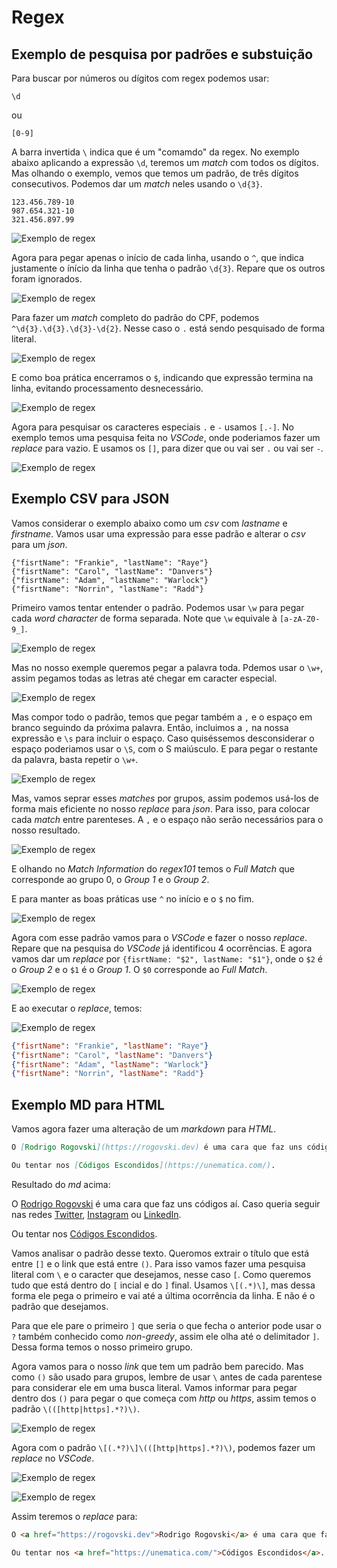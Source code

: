 # Regex

## Exemplo de pesquisa por padrões e substuição

Para buscar por números ou dígitos com regex
podemos usar:
```
\d
```
ou
```
[0-9]
```
A barra invertida `\` indica que é um "comamdo" da regex.
No exemplo abaixo aplicando a expressão `\d`, teremos um _match_ com todos os dígitos.
Mas olhando o exemplo, vemos que temos um padrão, de três dígitos consecutivos. Podemos
dar um _match_ neles usando o `\d{3}`.

```
123.456.789-10
987.654.321-10
321.456.897.99
```

![Exemplo de regex](./img/01.png "Exemplo de regex")

Agora para pegar apenas o início de cada linha, usando o `^`, que indica justamente o ínício da linha que tenha o padrão `\d{3}`.
Repare que os outros foram ignorados.

![Exemplo de regex](./img/02.png "Exemplo de regex")

Para fazer um _match_ completo do padrão do CPF, podemos `^\d{3}.\d{3}.\d{3}-\d{2}`. Nesse caso o `.` está sendo pesquisado de forma
literal.

![Exemplo de regex](./img/03.png "Exemplo de regex")

E como boa prática encerramos o `$`, indicando que expressão termina na linha, evitando processamento desnecessário.

![Exemplo de regex](./img/04.png "Exemplo de regex")

Agora para pesquisar os caracteres especiais `.` e `-` usamos `[.-]`. No exemplo temos uma pesquisa feita no _VSCode_, onde poderiamos fazer
um _replace_ para vazio. E usamos os `[]`, para dizer que ou vai ser `.` ou vai ser `-`.

![Exemplo de regex](./img/05.png "Exemplo de regex")

## Exemplo CSV para JSON

Vamos considerar o exemplo abaixo como um _csv_ com _lastname_ e _firstname_. Vamos usar uma expressão para esse padrão e alterar o _csv_ para um _json_.

```csv
{"fisrtName": "Frankie", "lastName": "Raye"}
{"fisrtName": "Carol", "lastName": "Danvers"}
{"fisrtName": "Adam", "lastName": "Warlock"}
{"fisrtName": "Norrin", "lastName": "Radd"}
```
Primeiro vamos tentar entender o padrão. Podemos usar `\w` para pegar cada _word character_ de forma separada. Note que `\w` equivale à `[a-zA-Z0-9_]`.

![Exemplo de regex](./img/06.png "Exemplo de regex")

Mas no nosso exemple queremos pegar a palavra toda. Pdemos usar o `\w+`, assim pegamos todas as letras até chegar em caracter especial.

![Exemplo de regex](./img/07.png "Exemplo de regex")

Mas compor todo o padrão, temos que pegar também a `,` e o espaço em branco seguindo da próxima palavra. Então, incluimos a `,` na nossa expressão e `\s` para incluir o espaço. Caso quiséssemos desconsiderar o espaço poderiamos usar o `\S`, com o S maiúsculo. E para pegar o restante da palavra, basta repetir o `\w+`.

![Exemplo de regex](./img/08.png "Exemplo de regex")

Mas, vamos seprar esses _matches_ por grupos, assim podemos usá-los de forma mais eficiente no nosso _replace_ para _json_.
Para isso, para colocar cada _match_ entre parenteses. A `,` e o espaço não serão necessários para o nosso resultado.

![Exemplo de regex](./img/09.png "Exemplo de regex")

E olhando no _Match Information_ do _regex101_ temos o _Full Match_ que corresponde ao grupo 0, o _Group 1_ e o _Group 2_.

E para manter as boas práticas use `^` no início e o `$` no fim.

![Exemplo de regex](./img/10.png "Exemplo de regex")

Agora com esse padrão vamos para o _VSCode_ e fazer o nosso _replace_. Repare que na pesquisa do _VSCode_ já identificou 4 ocorrências. E agora vamos dar um _replace_ por `{fisrtName: "$2", lastName: "$1"}`, onde o `$2` é o _Group 2_ e o `$1` é o _Group 1_. O `$0` corresponde ao _Full Match_.

![Exemplo de regex](./img/11.png "Exemplo de regex")

E ao executar o _replace_, temos:


![Exemplo de regex](./img/12.png "Exemplo de regex")

```json
{"fisrtName": "Frankie", "lastName": "Raye"}
{"fisrtName": "Carol", "lastName": "Danvers"}
{"fisrtName": "Adam", "lastName": "Warlock"}
{"fisrtName": "Norrin", "lastName": "Radd"}
```
## Exemplo MD para HTML

Vamos agora fazer uma alteração de um _markdown_ para _HTML_.

```md
O [Rodrigo Rogovski](https://rogovski.dev) é uma cara que faz uns códigos aí. Caso queria seguir nas redes [Twitter](http://twitter.com/RRogovski), [Instagram](https://instagram.com/rfrogovski) ou [LinkedIn](https://www.linkedin.com/in/rogovski/).

Ou tentar nos [Códigos Escondidos](https://unematica.com/).
```
Resultado do _md_ acima:

O [Rodrigo Rogovski](https://rogovski.dev) é uma cara que faz uns códigos aí. Caso queria seguir nas redes [Twitter](http://twitter.com/RRogovski), [Instagram](https://instagram.com/rfrogovski) ou [LinkedIn](https://www.linkedin.com/in/rogovski/).

Ou tentar nos [Códigos Escondidos](https://unematica.com/).

Vamos analisar o padrão desse texto. Queromos extrair o título que está entre `[]` e o link que está entre `()`. Para isso vamos fazer uma pesquisa literal com `\` e o caracter que desejamos, nesse caso `[`. Como queremos tudo que está dentro do `[` incial e do `]` final. Usamos `\[(.*)\]`, mas dessa forma ele pega o primeiro e vai até a última ocorrência da linha. E não é o padrão que desejamos.

Para que ele pare o primeiro `]` que seria o que fecha o anterior pode usar o `?` também conhecido como _non-greedy_, assim ele olha até o delimitador `]`. Dessa forma temos o nosso primeiro grupo.

Agora vamos para o nosso _link_ que tem um padrão bem parecido. Mas como `()` são usado para grupos, lembre de usar `\` antes de cada parentese para considerar ele em uma busca literal. Vamos informar para pegar dentro dos `()` para pegar o que começa com _http_ ou _https_, assim temos o padrão `\(([http|https].*?)\)`.

![Exemplo de regex](./img/13.png "Exemplo de regex")

Agora com o padrão `\[(.*?)\]\(([http|https].*?)\)`, podemos fazer um _replace_ no _VSCode_.

![Exemplo de regex](./img/14.png "Exemplo de regex")

![Exemplo de regex](./img/15.png "Exemplo de regex")


Assim teremos o _replace_ para:

```html
O <a href="https://rogovski.dev">Rodrigo Rogovski</a> é uma cara que faz uns códigos aí. Caso queria seguir nas redes <a href="http://twitter.com/RRogovski">Twitter</a>, <a href="https://instagram.com/rfrogovski">Instagram</a> ou <a href="https://www.linkedin.com/in/rogovski/">LinkedIn</a>.

Ou tentar nos <a href="https://unematica.com/">Códigos Escondidos</a>.
```